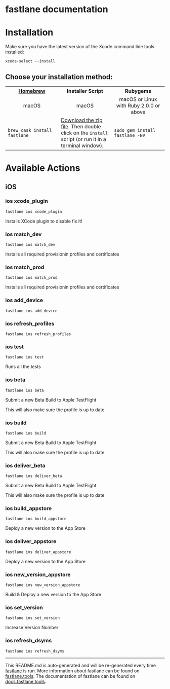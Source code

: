 fastlane documentation
================
# Installation

Make sure you have the latest version of the Xcode command line tools installed:

```
xcode-select --install
```

## Choose your installation method:

<table width="100%" >
<tr>
<th width="33%"><a href="http://brew.sh">Homebrew</a></td>
<th width="33%">Installer Script</td>
<th width="33%">Rubygems</td>
</tr>
<tr>
<td width="33%" align="center">macOS</td>
<td width="33%" align="center">macOS</td>
<td width="33%" align="center">macOS or Linux with Ruby 2.0.0 or above</td>
</tr>
<tr>
<td width="33%"><code>brew cask install fastlane</code></td>
<td width="33%"><a href="https://download.fastlane.tools">Download the zip file</a>. Then double click on the <code>install</code> script (or run it in a terminal window).</td>
<td width="33%"><code>sudo gem install fastlane -NV</code></td>
</tr>
</table>

# Available Actions
## iOS
### ios xcode_plugin
```
fastlane ios xcode_plugin
```
Installs XCode plugin to disable fix it!
### ios match_dev
```
fastlane ios match_dev
```
Installs all required provisionin profiles and certificates
### ios match_prod
```
fastlane ios match_prod
```
Installs all required provisionin profiles and certificates
### ios add_device
```
fastlane ios add_device
```

### ios refresh_profiles
```
fastlane ios refresh_profiles
```

### ios test
```
fastlane ios test
```
Runs all the tests
### ios beta
```
fastlane ios beta
```
Submit a new Beta Build to Apple TestFlight

This will also make sure the profile is up to date
### ios build
```
fastlane ios build
```
Submit a new Beta Build to Apple TestFlight

This will also make sure the profile is up to date
### ios deliver_beta
```
fastlane ios deliver_beta
```
Submit a new Beta Build to Apple TestFlight

This will also make sure the profile is up to date
### ios build_appstore
```
fastlane ios build_appstore
```
Deploy a new version to the App Store
### ios deliver_appstore
```
fastlane ios deliver_appstore
```
Deploy a new version to the App Store
### ios new_version_appstore
```
fastlane ios new_version_appstore
```
Build & Deploy a new version to the App Store
### ios set_version
```
fastlane ios set_version
```
Increase Version Number
### ios refresh_dsyms
```
fastlane ios refresh_dsyms
```


----

This README.md is auto-generated and will be re-generated every time [fastlane](https://fastlane.tools) is run.
More information about fastlane can be found on [fastlane.tools](https://fastlane.tools).
The documentation of fastlane can be found on [docs.fastlane.tools](https://docs.fastlane.tools).
